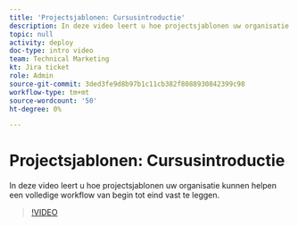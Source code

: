 ```yaml
---
title: 'Projectsjablonen: Cursusintroductie'
description: In deze video leert u hoe projectsjablonen uw organisatie kunnen helpen een volledige workflow van begin tot eind vast te leggen.
topic: null
activity: deploy
doc-type: intro video
team: Technical Marketing
kt: Jira ticket
role: Admin
source-git-commit: 3ded3fe9d8b97b1c11cb382f8088930842399c98
workflow-type: tm+mt
source-wordcount: '50'
ht-degree: 0%

---
```


# Projectsjablonen: Cursusintroductie

In deze video leert u hoe projectsjablonen uw organisatie kunnen helpen een volledige workflow van begin tot eind vast te leggen.

>[!VIDEO](https://video.tv.adobe.com/v/335209/?quality=12)
